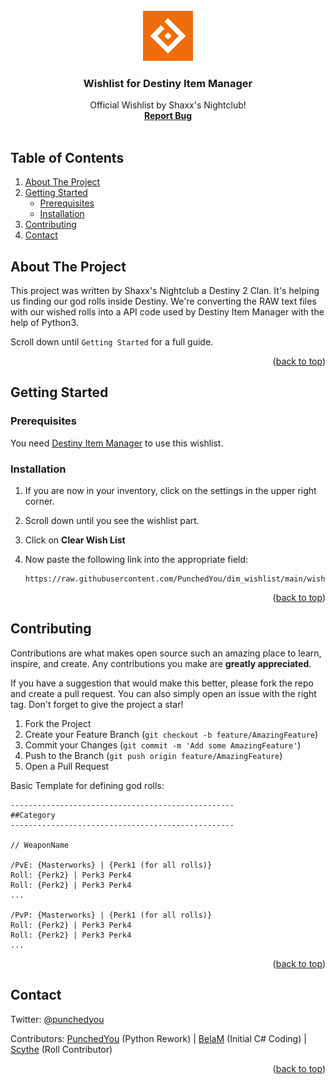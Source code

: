 <div id="top"></div>

<br />
<div align="center">
  <a href="https://github.com/PunchedYou/wishlist_v2">
    <img src="images/logo.png" alt="DIM" width="80" height="80">
  </a>

  <h3 align="center">Wishlist for Destiny Item Manager</h3>

  <p align="center">
    Official Wishlist by Shaxx's Nightclub!
    <br />
    <a href="https://github.com/PunchedYou/wishlist_v2/issues"><strong>Report Bug</strong></a>
    <br />
    <br />
  </p>
</div>

## Table of Contents
  <ol>
    <li>
      <a href="#about-the-project">About The Project</a>
    </li>
    <li>
      <a href="#getting-started">Getting Started</a>
      <ul>
        <li><a href="#prerequisites">Prerequisites</a></li>
        <li><a href="#installation">Installation</a></li>
      </ul>
    </li>
    <li><a href="#contributing">Contributing</a></li>
    <li><a href="#contact">Contact</a></li>
  </ol>

## About The Project

This project was written by Shaxx's Nightclub a Destiny 2 Clan. It's helping us finding our god rolls inside Destiny. We're converting the RAW text files with our wished rolls into a API code used by Destiny Item Manager with the help of Python3.

Scroll down until `Getting Started` for a full guide.

<p align="right">(<a href="#top">back to top</a>)</p>

## Getting Started

### Prerequisites

You need [Destiny Item Manager](https://destinyitemmanager.com/) to use this wishlist.

### Installation

1. If you are now in your inventory, click on the settings in the upper right corner.
2. Scroll down until you see the wishlist part.
3. Click on **Clear Wish List**
4. Now paste the following link into the appropriate field:

   ```
   https://raw.githubusercontent.com/PunchedYou/dim_wishlist/main/wishlist.txt
   ```

<p align="right">(<a href="#top">back to top</a>)</p>

## Contributing

Contributions are what makes open source such an amazing place to learn, inspire, and create. Any contributions you make are **greatly appreciated**.

If you have a suggestion that would make this better, please fork the repo and create a pull request. You can also simply open an issue with the right tag. Don't forget to give the project a star!

1. Fork the Project
2. Create your Feature Branch (`git checkout -b feature/AmazingFeature`)
3. Commit your Changes (`git commit -m 'Add some AmazingFeature'`)
4. Push to the Branch (`git push origin feature/AmazingFeature`)
5. Open a Pull Request

Basic Template for defining god rolls:

```
--------------------------------------------------
##Category
--------------------------------------------------

// WeaponName

/PvE: {Masterworks} | {Perk1 (for all rolls)}
Roll: {Perk2} | Perk3 Perk4
Roll: {Perk2} | Perk3 Perk4
...

/PvP: {Masterworks} | {Perk1 (for all rolls)}
Roll: {Perk2} | Perk3 Perk4
Roll: {Perk2} | Perk3 Perk4
...
```

<p align="right">(<a href="#top">back to top</a>)</p>

## Contact

Twitter: [@punchedyou](https://twitter.com/punchedyou)

Contributors: [PunchedYou](https://github.com/PunchedYou) (Python Rework) | [BelaM](https://github.com/BelaM-D2) (Initial C# Coding) | [Scythe](https://github.com/aszubat) (Roll Contributor)

<p align="right">(<a href="#top">back to top</a>)</p>
